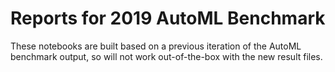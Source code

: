 # Reports for 2019 AutoML Benchmark

These notebooks are built based on a previous iteration of the AutoML benchmark output, so will not work out-of-the-box with the new result files.
